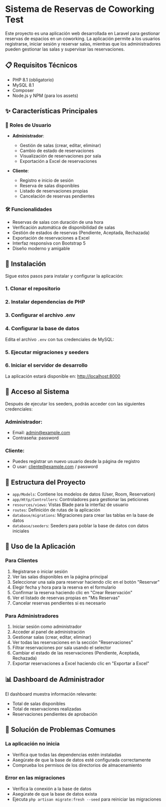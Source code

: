 
# Sistema de Reservas de Coworking Test
Este proyecto es una aplicación web desarrollada en Laravel para gestionar reservas de espacios en un coworking. La aplicación permite a los usuarios registrarse, iniciar sesión y reservar salas, mientras que los administradores pueden gestionar las salas y supervisar las reservaciones.

## 📋 Requisitos Técnicos
- PHP 8.1 (obligatorio)
- MySQL 8.1
- Composer
- Node.js y NPM (para los assets)

## ✨ Características Principales

### 👥 Roles de Usuario
- **Administrador**:
  - Gestión de salas (crear, editar, eliminar)
  - Cambio de estado de reservaciones
  - Visualización de reservaciones por sala
  - Exportación a Excel de reservaciones

- **Cliente**:
  - Registro e inicio de sesión
  - Reserva de salas disponibles
  - Listado de reservaciones propias
  - Cancelación de reservas pendientes

### 🛠️ Funcionalidades
- Reservas de salas con duración de una hora
- Verificación automática de disponibilidad de salas
- Gestión de estados de reservas (Pendiente, Aceptada, Rechazada)
- Exportación de reservaciones a Excel
- Interfaz responsiva con Bootstrap 5
- Diseño moderno y amigable

## 🚀 Instalación
Sigue estos pasos para instalar y configurar la aplicación:

### 1. Clonar el repositorio
### 2. Instalar dependencias de PHP
### 3. Configurar el archivo .env
### 4. Configurar la base de datos
Edita el archivo `.env` con tus credenciales de MySQL:

### 5. Ejecutar migraciones y seeders
### 6. Iniciar el servidor de desarrollo
La aplicación estará disponible en: [http://localhost:8000](http://localhost:8000)

## 🔑 Acceso al Sistema
Después de ejecutar los seeders, podrás acceder con las siguientes credenciales:

### Administrador:
- Email: admin@example.com
- Contraseña: password

### Cliente:
- Puedes registrar un nuevo usuario desde la página de registro
- O usar: cliente@example.com / password

## 📁 Estructura del Proyecto
- `app/Models`: Contiene los modelos de datos (User, Room, Reservation)
- `app/Http/Controllers`: Controladores para gestionar las peticiones
- `resources/views`: Vistas Blade para la interfaz de usuario
- `routes`: Definición de rutas de la aplicación
- `database/migrations`: Migraciones para crear las tablas en la base de datos
- `database/seeders`: Seeders para poblar la base de datos con datos iniciales

## 📱 Uso de la Aplicación

### Para Clientes
1. Registrarse o iniciar sesión
2. Ver las salas disponibles en la página principal
3. Seleccionar una sala para reservar haciendo clic en el botón "Reservar"
4. Elegir fecha y hora para la reserva en el formulario
5. Confirmar la reserva haciendo clic en "Crear Reservación"
6. Ver el listado de reservas propias en "Mis Reservas"
7. Cancelar reservas pendientes si es necesario

### Para Administradores
1. Iniciar sesión como administrador
2. Acceder al panel de administración
3. Gestionar salas (crear, editar, eliminar)
4. Ver todas las reservaciones en la sección "Reservaciones"
5. Filtrar reservaciones por sala usando el selector
6. Cambiar el estado de las reservaciones (Pendiente, Aceptada, Rechazada)
7. Exportar reservaciones a Excel haciendo clic en "Exportar a Excel"

## 📊 Dashboard de Administrador
El dashboard muestra información relevante:
- Total de salas disponibles
- Total de reservaciones realizadas
- Reservaciones pendientes de aprobación

## 🔧 Solución de Problemas Comunes

### La aplicación no inicia
- Verifica que todas las dependencias estén instaladas
- Asegúrate de que la base de datos esté configurada correctamente
- Comprueba los permisos de los directorios de almacenamiento

### Error en las migraciones
- Verifica la conexión a la base de datos
- Asegúrate de que la base de datos exista
- Ejecuta `php artisan migrate:fresh --seed` para reiniciar las migraciones
